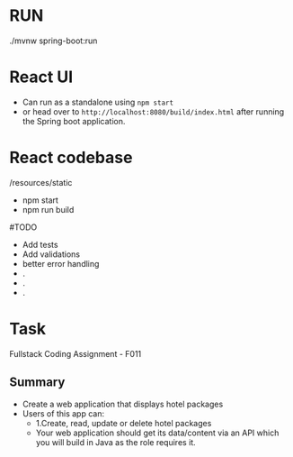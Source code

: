 # RUN
./mvnw spring-boot:run

# React UI
- Can run as a standalone using `npm start`
- or head over to `http://localhost:8080/build/index.html` after running the Spring boot application.
# React codebase
/resources/static
  - npm start
  - npm run build

#TODO
- Add tests
- Add validations
- better error handling
- .
- .
- .


# Task
Fullstack Coding Assignment - F011
## Summary
 - Create a web application that displays hotel packages
 - Users of this app can:
   - 1.Create, read, update or delete hotel packages
   - Your web application should get its data/content via an API which you will build in Java as the role requires it.